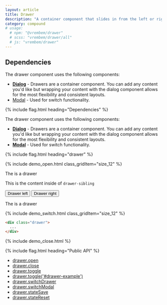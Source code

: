 ```yaml
---
layout: article
title: Drawer
description: "A container component that slides in from the left or right. It typically contains menus, search or other content for your app."
category: compound
# usage:
  # npm: "@vrembem/drawer"
  # scss: "vrembem/drawer/all"
  # js: "vrembem/drawer"
---
```


<div class="notice notice_type_caution">
  <h2 class="notice__title">Dependencies</h2>
  <div class="type">
    <p>The drawer component uses the following components:</p>
    <ul>
      <li>
        <a href="/components/dialog"><strong>Dialog</strong></a> - Drawers are a container component. You can add any content you'd like but wrapping your content with the dialog component allows for the most flexibility and consistent layouts.
      </li>
      <li>
        <a href="/components/modal">Modal</a> - Used for switch functionality.
      </li>
    </ul>
  </div>
</div>

{% include flag.html heading="Dependencies" %}

<div class="type" markdown="1">

The drawer component uses the following components:

* **[Dialog](/components/dialog)** - Drawers are a container component. You can add any content you'd like but wrapping your content with the dialog component allows for the most flexibility and consistent layouts.
* **[Modal](/components/modal)** - Used for switch functionality.

</div>

{% include flag.html heading="drawer" %}

{% include demo_open.html class_gridItem="size_12" %}

<div class="drawer-parent">

  <aside class="drawer drawer-demo-left">
    <div class="drawer__dialog dialog">
      <div class="dialog__body">
        <p>The is a drawer</p>
      </div>
    </div>
  </aside>

  <div class="drawer-sibling box box_bordered type">
    <p>This is the content inside of <code>drawer-sibling</code></p>
    <div class="button-group">
      <button class="button button_color_primary drawer__trigger" data-target=".drawer-demo-left">
        Drawer left
      </button>
      <button class="button button_color_primary drawer__trigger" data-target=".drawer-demo-right">
        Drawer right
      </button>
    </div>
  </div>

  <aside class="drawer drawer-demo-right">
    <div class="drawer__dialog dialog">
      <div class="dialog__body">
        <p>The is a drawer</p>
      </div>
    </div>
  </aside>

</div>

{% include demo_switch.html class_gridItem="size_12" %}

```html
<div class="drawer">
  ...
</div>
```

{% include demo_close.html %}

{% include flag.html heading="Public API" %}

<div class="type">
  <ul>
    <li>
      <a href="#" class="drawer--open">
        drawer.open
      </a>
    </li>
    <li>
      <a href="#" class="drawer--close">
        drawer.close
      </a>
    </li>
    <li>
      <a href="#" class="drawer--toggle">
        drawer.toggle
      </a>
    </li>
    <li>
      <a href="#" class="drawer--toggle-example">
        drawer.toggle('#drawer-example')
      </a>
    </li>
    <li>
      <a href="#" class="drawer--switch-drawer">
        drawer.switchDrawer
      </a>
    </li>
    <li>
      <a href="#" class="drawer--switch-modal">
        drawer.switchModal
      </a>
    </li>
    <li>
      <a href="#" class="drawer--save">
        drawer.stateSave
      </a>
    </li>
    <li>
      <a href="#" class="drawer--reset">
        drawer.stateReset
      </a>
    </li>
  </ul>
</div>
